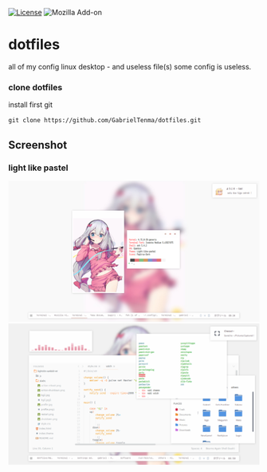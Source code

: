 

[![License](https://img.shields.io/badge/license-MIT-blue.svg)](LICENSE)
![Mozilla Add-on](https://img.shields.io/amo/stars/dustman.svg)


# dotfiles
all of my config linux desktop - and useless file(s)
some config is useless.

### clone dotfiles
install first git
```
git clone https://github.com/GabrielTenma/dotfiles.git
```

## Screenshot


### light like pastel
![sagiri](https://github.com/GabrielTenma/dotfiles/raw/master/.screenshot/2018-10-28-213439_1366x768_scrot.png)
![lovesublime](https://github.com/GabrielTenma/dotfiles/raw/master/.screenshot/GabrielDesktop_2018-11-06_%208-58-42_1366x768.png)

